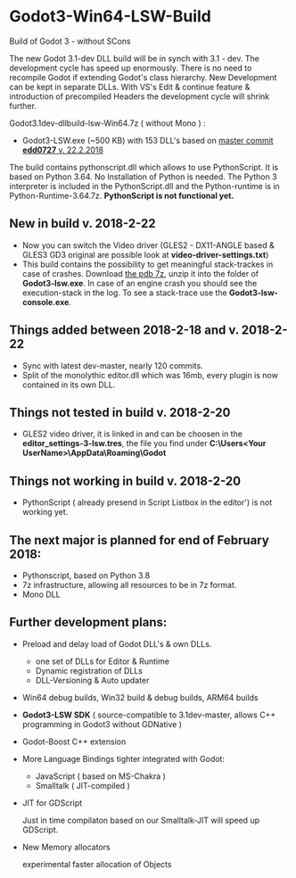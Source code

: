 # Godot3-Win64-LSW-Build
Build of Godot 3 - without SCons

The new Godot 3.1-dev DLL build will be in synch with 3.1 - dev.
The development cycle has speed up enormously. There is no need to recompile Godot if extending Godot's class hierarchy. New Development can be kept in separate DLLs. With VS's Edit & continue feature & introduction of precompiled Headers the development cycle will shrink further.

Godot3.1dev-dllbuild-lsw-Win64.7z ( without Mono ) :

+ Godot3-LSW.exe (~500 KB) with 153 DLL's
based on [master commit **edd0727** v. 22.2.2018](https://github.com/godotengine/godot/commit/edd07270c22b77b07eda0a67f90c0ccf03176fd2)

The build contains pythonscript.dll which allows to use PythonScript.
It is based on Python 3.64. No Installation of Python is needed. The Python 3 interpreter is included in the PythonScript.dll and the Python-runtime is in Python-Runtime-3.64.7z. 
**PythonScript is not functional yet.**


## New in build v. 2018-2-22
+ Now you can switch the Video driver (GLES2 - DX11-ANGLE based & GLES3 GD3 original are possible look at **video-driver-settings.txt**)
+ This build contains the possibility to get meaningful stack-trackes in case of crashes.
Download [the pdb 7z](https://github.com/frank-lesser/Godot3-Win64-LSW-Build/blob/master/Godot3.1dev-dllbuild-lsw-Win64.7z), unzip it into the folder of **Godot3-lsw.exe**. In case of an engine crash you should see the execution-stack in the log.
To see a stack-trace use the **Godot3-lsw-console.exe**.

## Things added between 2018-2-18 and v. 2018-2-22
+ Sync with latest dev-master, nearly 120 commits.
+ Split of the monolythic editor.dll which was 16mb, every plugin is now contained in its own DLL.

## Things not tested in build v. 2018-2-20
+ GLES2 video driver, it is linked in and can be choosen in the **editor_settings-3-lsw.tres**, the file you find under **C:\Users\<Your UserName>\AppData\Roaming\Godot**

## Things not working in build v. 2018-2-20

+ PythonScript ( already presend in Script Listbox in the editor')  is not working yet.

## The next major is planned for end of February 2018:
+ Pythonscript, based on Python 3.8
+ 7z infrastructure, allowing all resources to be in 7z format.
+ Mono DLL

## Further development plans:
+ Preload and delay load of Godot DLL's & own DLLs.
  + one set of DLLs for Editor & Runtime
  + Dynamic registration of DLLs
  + DLL-Versioning & Auto updater
+ Win64 debug builds, Win32 build & debug builds, ARM64 builds
+ **Godot3-LSW SDK** ( source-compatible to 3.1dev-master, allows C++ programming in Godot3 without GDNative )
+ Godot-Boost C++ extension

+ More Language Bindings tighter integrated with Godot:
  + JavaScript ( based on MS-Chakra )
  + Smalltalk ( JIT-compiled )
+ JIT for GDScript

  Just in time compilaton based on our Smalltalk-JIT will speed up GDScript.
+ New Memory allocators

  experimental faster allocation of Objects